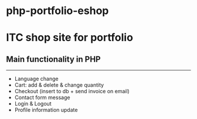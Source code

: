 # php-portfolio-eshop
<h1>ITC shop site for portfolio</h1>
<h2>Main functionality in PHP</h2>
<hr>
<ul>
  <li>Language change</li>
  <li>Cart: add & delete & change quantity</li>
  <li>Checkout (insert to db + send invoice on email)</li>
  <li>Contact form message</li>
  <li>Login & Logout</li>
  <li>Profile information update</li>
</ul>
